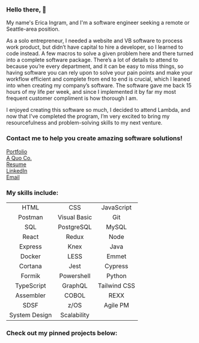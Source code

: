 ### Hello there, 👋

My name's Erica Ingram, and I'm a software engineer seeking a remote or Seattle-area position.

As a solo entrepreneur, I needed a website and VB software to process work product, but didn’t have capital to hire a developer, so I learned to code instead. A few macros to solve a given problem here and there turned into a complete software package. There’s a lot of details to attend to because you’re every department, and it can be easy to miss things, so having software you can rely upon to solve your pain points and make your workflow efficient and complete from end to end is crucial, which I leaned into when creating my company’s software. The software gave me back 15 hours of my life per week, and since I implemented it by far my most frequent customer compliment is how thorough I am.

I enjoyed creating this software so much, I decided to attend Lambda, and now that I've completed the program, I’m very excited to bring my resourcefulness and problem-solving skills to my next venture. 

### Contact me to help you create amazing software solutions!

[Portfolio](http://www.ericaingram.com)<br>
[A Quo Co.](https://www.aquoco.co)<br>
[Resume](https://www.aquoco.co/Erica_Ingram_Resume.pdf)<br>
[LinkedIn](https://www.linkedin.com/in/aquocotrans/)<br>
[Email](mailto:evoingram@aquoco.onmicrosoft.com)<br>

### My skills include:

|               |              |              |
|:-------------:|:------------:|:------------:|
|      HTML     |      CSS     |  JavaScript  |
|    Postman    | Visual Basic |      Git     |
|      SQL      |  PostgreSQL  |     MySQL    |
|     React     |     Redux    |     Node     |
|    Express    |     Knex     |     Java     |
|     Docker    |     LESS     |     Emmet    |
|    Cortana    |     Jest     |    Cypress   |
|     Formik    |  Powershell  |    Python    |
|   TypeScript  |    GraphQL   | Tailwind CSS |
|   Assembler   |     COBOL    |     REXX     |
|      SDSF     |     z/OS     |   Agile PM   |
| System Design |  Scalability |              |

### Check out my pinned projects below:

